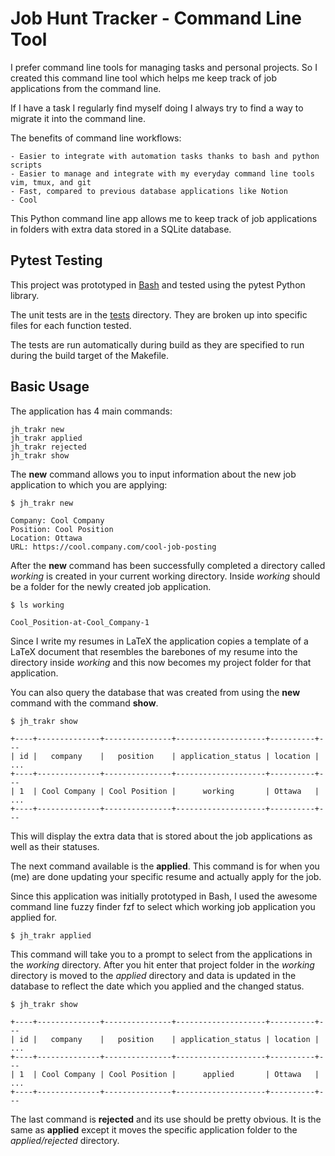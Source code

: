 # Job Hunt Tracker - Command Line Tool

I prefer command line tools for managing tasks and personal projects. So I
created this command line tool which helps me keep track of job applications from
the command line. 

If I have a task I regularly find myself doing I always try to find a way to
migrate it into the command line.

The benefits of command line workflows:

    - Easier to integrate with automation tasks thanks to bash and python scripts
    - Easier to manage and integrate with my everyday command line tools vim, tmux, and git
    - Fast, compared to previous database applications like Notion
    - Cool

This Python command line app allows me to keep track of job applications in
folders with extra data stored in a SQLite database.

## Pytest Testing

This project was prototyped in
[Bash](https://github.com/anakin4747/job-hunt-workflow/) and tested using the
pytest Python library.

The unit tests are in the [tests](tests) directory. They are broken up into
specific files for each function tested.

The tests are run automatically during build as they are specified to run
during the build target of the Makefile.


## Basic Usage

The application has 4 main commands:

    jh_trakr new
    jh_trakr applied
    jh_trakr rejected
    jh_trakr show

The **new** command allows you to input information about the new job application
to which you are applying:

    $ jh_trakr new

    Company: Cool Company
    Position: Cool Position
    Location: Ottawa      
    URL: https://cool.company.com/cool-job-posting

After the **new** command has been successfully completed a directory called
*working* is created in your current working directory. Inside *working* should
be a folder for the newly created job application.

    $ ls working

    Cool_Position-at-Cool_Company-1

Since I write my resumes in LaTeX the application copies a template of a LaTeX
document that resembles the barebones of my resume into the directory inside
*working* and this now becomes my project folder for that application.

You can also query the database that was created from using the **new** command
with the command **show**.

    $ jh_trakr show

    +----+--------------+---------------+--------------------+----------+---
    | id |   company    |   position    | application_status | location | ...
    +----+--------------+---------------+--------------------+----------+---
    | 1  | Cool Company | Cool Position |      working       | Ottawa   | ...
    +----+--------------+---------------+--------------------+----------+---

This will display the extra data that is stored about the job applications as
well as their statuses.

The next command available is the **applied**. This command is for when you
(me) are done updating your specific resume and actually apply for the job.

Since this application was initially prototyped in Bash, I used the awesome
command line fuzzy finder fzf to select which working job application you
applied for.

    $ jh_trakr applied

This command will take you to a prompt to select from the applications in the
*working* directory. After you hit enter that project folder in the *working*
directory is moved to the *applied* directory and data is updated in the
database to reflect the date which you applied and the changed status.

    $ jh_trakr show

    +----+--------------+---------------+--------------------+----------+---
    | id |   company    |   position    | application_status | location | ...
    +----+--------------+---------------+--------------------+----------+---
    | 1  | Cool Company | Cool Position |      applied       | Ottawa   | ...
    +----+--------------+---------------+--------------------+----------+---

The last command is **rejected** and its use should be pretty obvious. It is
the same as **applied** except it moves the specific application folder to the
*applied/rejected* directory.
